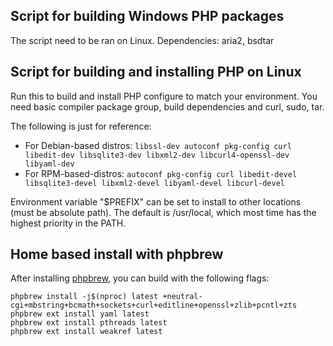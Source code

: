 ## Script for building Windows PHP packages

The script need to be ran on Linux.
Dependencies: aria2, bsdtar

## Script for building and installing PHP on Linux

Run this to build and install PHP configure to match your environment.
You need basic compiler package group, build dependencies and curl, sudo, tar.

The following is just for reference:  
* For Debian-based distros: `libssl-dev autoconf pkg-config curl libedit-dev libsqlite3-dev libxml2-dev libcurl4-openssl-dev libyaml-dev`
* For RPM-based-distros: `autoconf pkg-config curl libedit-devel libsqlite3-devel libxml2-devel libyaml-devel libcurl-devel`

Environment variable "$PREFIX" can be set to install to other locations (must be absolute path). The default is /usr/local, which most time has the highest priority in the PATH.

## Home based install with phpbrew

After installing [phpbrew](https://github.com/phpbrew/phpbrew#install), you can build with the following flags:
```
phpbrew install -j$(nproc) latest +neutral-cgi+mbstring+bcmath+sockets+curl+editline+openssl+zlib+pcntl+zts
phpbrew ext install yaml latest
phpbrew ext install pthreads latest
phpbrew ext install weakref latest
```
